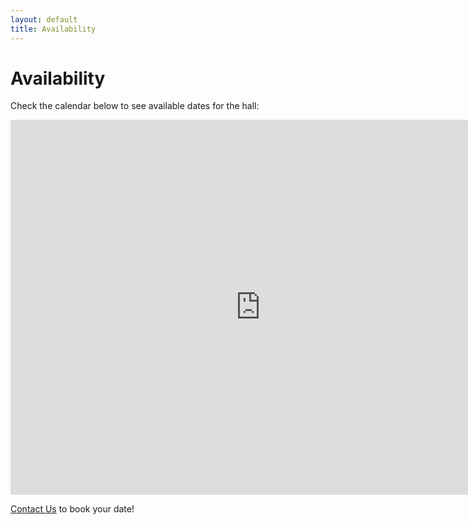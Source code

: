 ```yaml
---
layout: default
title: Availability
---
```

# Availability

Check the calendar below to see available dates for the hall:

<iframe src="https://calendar.google.com/calendar/embed?src=glamisresidentshall%40gmail.com&ctz=UTC" style="border: 0" width="800" height="600" frameborder="0" scrolling="no"></iframe>

[Contact Us](contact.md) to book your date!
